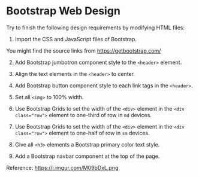 # Bootstrap Web Design

Try to finish the following design requirements by modifying HTML files:

1. Import the CSS and JavaScript files of Bootstrap.

You might find the source links from https://getbootstrap.com/

2. Add Bootstrap jumbotron component style to the `<header>` element.

3. Align the text elements in the `<header>` to center.

4. Add Bootstrap button component style to each link tags in the `<header>`.

5. Set all `<img>` to 100% width. 

6. Use Bootstrap Grids to set the width of the `<div>` element in the `<div class="row">` element to one-third of row in `md` devices.

7. Use Bootstrap Grids to set the width of the `<div>` element in the `<div class="row">` element to one-half of row in `sm` devices.

8. Give all `<h3>` elements a Bootstrap primary color text style.

9. Add a Bootstrap navbar component at the top of the page.

Reference: https://i.imgur.com/M09bDxL.png